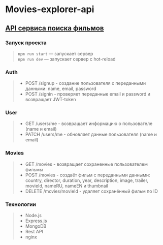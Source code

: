 # Movies-explorer-api

## [API сервиса поиска фильмов](https://alena.movies.students.nomoredomains.monster/)

### Запуск проекта
>`npm run start` — запускает сервер<br/>
`npm run dev` — запускает сервер с hot-reload

### Auth
>- POST /signup - создание пользователя с переданными данными: name, email, password
>- POST /signin - проверяет переданные email и password и возвращает JWT-token

### User
>- GET /users/me - возвращает информацию о пользователе (name и email)
>- PATCH /users/me - обновляет данные пользователя (name и email)

### Movies
>- GET /movies - возвращает сохраненные пользователем фильмы
>- POST /movies - создаёт фильм с переданными данными: country, director, duration, year, description, image, trailer, movieId, nameRU, nameEN и thumbnail
>- DELETE /movies/movieId - удаляет сохранённый фильм по ID

### Технологии
>- Node.js 
>- Express.js 
>- MongoDB 
>- Rest API
>- nginx 


